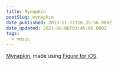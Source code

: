 ```yaml
---
title: Mynapkin
postSlug: mynapkin
date_published: 2013-11-17T16:35:56.000Z
date_updated: 2021-08-06T03:45:06.000Z
tags:
  - music
---
```


[Mynapkin](https://soundcloud.com/rajadain/mynapkin), made using [Figure for iOS](https://itunes.apple.com/app/figure/id511269223).
